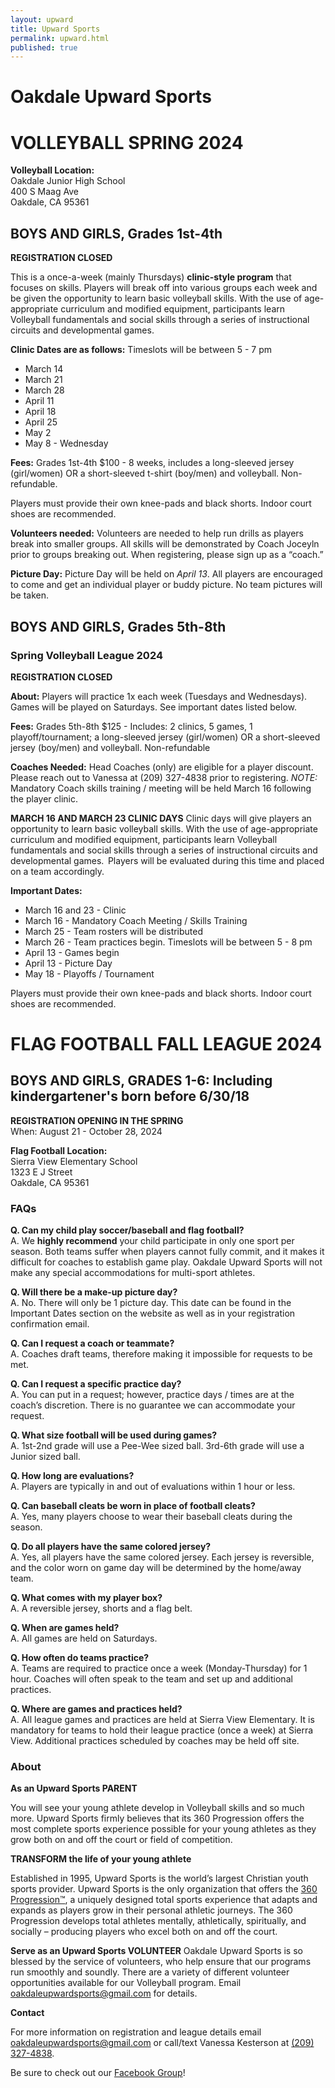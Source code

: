 ```yaml
---
layout: upward
title: Upward Sports
permalink: upward.html
published: true
---
```


# Oakdale Upward Sports

# VOLLEYBALL SPRING 2024

**Volleyball Location:**<br>
Oakdale Junior High School<br>
400 S Maag Ave<br>
Oakdale, CA 95361

## BOYS AND GIRLS, Grades 1st-4th

**REGISTRATION CLOSED**

This is a once-a-week (mainly Thursdays) **clinic-style program** that focuses on skills. Players will break off into various groups each week and be given the opportunity to learn basic volleyball skills.  With the use of age-appropriate curriculum and modified equipment, participants learn Volleyball fundamentals and social skills through a series of instructional circuits and developmental games. 

**Clinic Dates are as follows:**
Timeslots will be between 5 - 7 pm
- March 14
- March 21
- March 28
- April 11
- April 18
- April 25
- May 2
- May 8 - Wednesday


**Fees:** Grades 1st-4th $100  - 8 weeks, includes a long-sleeved jersey (girl/women) OR a short-sleeved t-shirt (boy/men) and volleyball. Non-refundable.

Players must provide their own knee-pads and black shorts. Indoor court shoes are recommended.

**Volunteers needed:**  Volunteers are needed to help run drills as players break into smaller groups.  All skills will be demonstrated by Coach Joceyln prior to groups breaking out.  When registering, please sign up as a “coach.”  

**Picture Day:** Picture Day will be held on _April 13_.  All players are encouraged to come and get an individual player or buddy picture. No team pictures will be taken. 


## BOYS AND GIRLS, Grades 5th-8th

### Spring Volleyball League 2024

**REGISTRATION CLOSED**

**About:** Players will practice 1x each week (Tuesdays and Wednesdays). Games will be played on Saturdays.  See important dates listed below.

**Fees:** Grades 5th-8th $125  - Includes: 2 clinics, 5 games, 1 playoff/tournament; a long-sleeved jersey (girl/women) OR a short-sleeved jersey (boy/men) and volleyball. Non-refundable

**Coaches Needed:** Head Coaches (only) are eligible for a player discount. Please reach out to Vanessa at (209) 327-4838 prior to registering.  _NOTE:_ Mandatory Coach skills training / meeting will be held March 16 following the player clinic.

**MARCH 16 AND MARCH 23 CLINIC DAYS**
Clinic days will give players an opportunity to learn basic volleyball skills.  With the use of age-appropriate curriculum and modified equipment, participants learn Volleyball fundamentals and social skills through a series of instructional circuits and developmental games.  Players will be evaluated during this time and placed on a team accordingly.

**Important Dates:**
- March 16 and 23 - Clinic
- March 16  - Mandatory Coach Meeting / Skills Training
- March 25 - Team rosters will be distributed
- March 26 - Team practices begin. Timeslots will be between 5 - 8 pm
- April 13 - Games begin
- April 13 - Picture Day
- May 18 - Playoffs / Tournament

Players must provide their own knee-pads and black shorts. Indoor court shoes are recommended.


# FLAG FOOTBALL FALL LEAGUE 2024
## BOYS AND GIRLS, GRADES 1-6: Including kindergartener's born before 6/30/18

**REGISTRATION OPENING IN THE SPRING**<br>
When: August 21 - October 28, 2024

**Flag Football Location:**<br>
Sierra View Elementary School<br>
1323 E J Street<br>
Oakdale, CA 95361

### FAQs
**Q. Can my child play soccer/baseball and flag football?**<br>
A.  We **highly recommend** your child participate in only one sport per season.  Both teams suffer when players cannot fully commit, and it makes it difficult for coaches to establish game play.  Oakdale Upward Sports will not make any special accommodations for multi-sport athletes.

**Q. Will there be a make-up picture day?**<br>
A. No.  There will only be 1 picture day. This date can be found in the Important Dates section on the website as well as in your registration confirmation email.

**Q. Can I request a coach or teammate?**<br>
A.  Coaches draft teams, therefore making it impossible for requests to be met.

**Q. Can I request a specific practice day?**<br>
A.  You can put in a request; however, practice days / times are at the coach’s discretion.  There is no guarantee we can accommodate your request.

**Q. What size football will be used during games?**<br>
A. 1st-2nd grade will use a Pee-Wee sized ball. 3rd-6th grade will use a Junior sized ball.

**Q. How long are evaluations?**<br>
A. Players are typically in and out of evaluations within 1 hour or less.

**Q. Can baseball cleats be worn in place of football cleats?**<br>
A. Yes, many players choose to wear their baseball cleats during the season.

**Q. Do all players have the same colored jersey?**<br>
A. Yes, all players have the same colored jersey. Each jersey is reversible, and the color worn on game day will be determined by the home/away team.

**Q. What comes with my player box?**<br>
A. A reversible jersey, shorts and a flag belt.

**Q. When are games held?**<br>
A. All games are held on Saturdays.

**Q. How often do teams practice?**<br>
A. Teams are required to practice once a week (Monday-Thursday) for 1 hour. Coaches will often speak to the team and set up and additional practices.

**Q. Where are games and practices held?**<br>
A.  All league games and practices are held at Sierra View Elementary.  It is mandatory for teams to hold their league practice (once a week) at Sierra View.  Additional practices scheduled by coaches may be held off site.


### About

**As an Upward Sports PARENT**

You will see your young athlete develop in Volleyball skills and so much more. Upward Sports firmly believes that its 360 Progression offers the most complete sports experience possible for your young athletes as they grow both on and off the court or field of competition.

**TRANSFORM the life of your young athlete**

Established in 1995, Upward Sports is the world’s largest Christian youth sports provider. Upward Sports is the only organization that offers the [360 Progression™](https://www.upward.org/about/360progression), a uniquely designed total sports experience that adapts and expands as players grow in their personal athletic journeys. The 360 Progression develops total athletes mentally, athletically, spiritually, and socially – producing players who excel both on and off the court.

**Serve as an Upward Sports VOLUNTEER**
Oakdale Upward Sports is so blessed by the service of volunteers, who help ensure that our programs run smoothly and soundly. There are a variety of different volunteer opportunities available for our Volleyball program. Email [oakdaleupwardsports@gmail.com](mailto:oakdaleupwardsports@gmail.com) for details.

**Contact**

For more information on registration and league details email [oakdaleupwardsports@gmail.com](mailto:oakdaleupwardsports@gmail.com) or call/text Vanessa Kesterson at [(209) 327-4838](tel:+12093274838).

Be sure to check out our [Facebook Group](https://www.facebook.com/groups/190504948346754/)!
